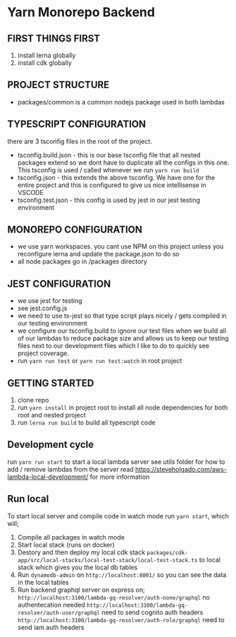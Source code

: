 # Yarn Monorepo Backend

## FIRST THINGS FIRST

1. install lerna globally
2. install cdk globally

## PROJECT STRUCTURE

- packages/common is a common nodejs package used in both lambdas

## TYPESCRIPT CONFIGURATION

there are 3 tsconfig files in the root of the project.

- tsconfig.build.json - this is our base tsconfig file that all nested packages extend so we dont have to duplicate all the configs in this one. This tsconfig is used / called whenever we run `yarn run build`
- tsconfig.json - this extends the above tsconfig. We have one for the entire project and this is configured to give us nice intellisense in VSCODE
- tsconfig.test.json - this config is used by jest in our jest testing environment

## MONOREPO CONFIGURATION

- we use yarn workspaces. you cant use NPM on this project unless you reconfigure lerna and update the package.json to do so
- all node packages go in /packages directory

## JEST CONFIGURATION

- we use jest for testing
- see jest.config.js
- we need to use ts-jest so that type script plays nicely / gets compiled in our testing environment
- we configure our tsconfig.build to ignore our test files when we build all of our lambdas to reduce package size and allows us to keep our testing files next to our development files which I like to do to quickly see project coverage.
- run `yarn run test` or `yarn run test:watch` in root project

## GETTING STARTED

1. clone repo
2. run `yarn install` in project root to install all node dependencies for both root and nested project
3. run `lerna run build` to build all typescript code

## Development cycle

run `yarn run start` to start a local lambda server
see utils folder for how to add / remove lambdas from the server
read https://steveholgado.com/aws-lambda-local-development/ for more information

## Run local

To start local server and compile code in watch mode run `yarn start`, which will;

1. Compile all packages in watch mode
2. Start local stack (runs on docker)
3. Destory and then deploy my local cdk stack `packages/cdk-app/src/local-stacks/local-test-stack/local-test-stack.ts` to local stack which gives you the local db tables
4. Run `dynamodb-admin` on `http://localhost:8001/` so you can see the data in the local tables
5. Run backend graphql server on express on;
   `http://localhost:3100/lambda-gq-resolver/auth-none/graphql` no authentecation needed
   `http://localhost:3100/lambda-gq-resolver/auth-user/graphql` need to send cognito auth headers
   `http://localhost:3100/lambda-gq-resolver/auth-role/graphql` need to send iam auth headers
